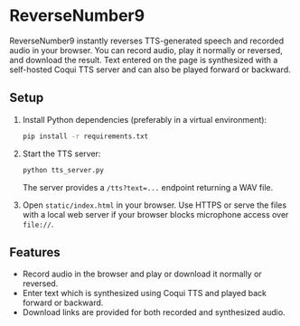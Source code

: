 # ReverseNumber9

ReverseNumber9 instantly reverses TTS-generated speech and recorded audio in your browser. You can record audio, play it normally or reversed, and download the result. Text entered on the page is synthesized with a self-hosted Coqui TTS server and can also be played forward or backward.

## Setup

1. Install Python dependencies (preferably in a virtual environment):
   ```bash
   pip install -r requirements.txt
   ```
2. Start the TTS server:
   ```bash
   python tts_server.py
   ```
   The server provides a `/tts?text=...` endpoint returning a WAV file.

3. Open `static/index.html` in your browser. Use HTTPS or serve the files with a local web server if your browser blocks microphone access over `file://`.

## Features

- Record audio in the browser and play or download it normally or reversed.
- Enter text which is synthesized using Coqui TTS and played back forward or backward.
- Download links are provided for both recorded and synthesized audio.
